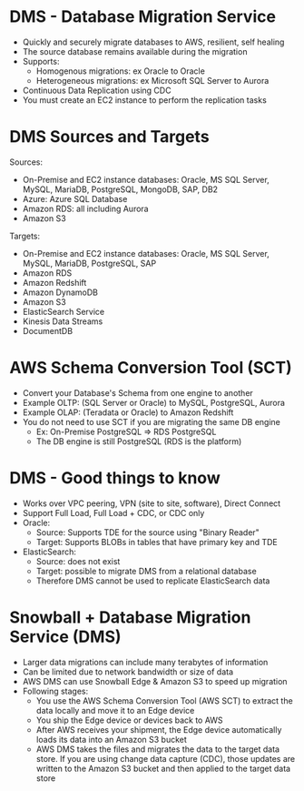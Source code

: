 # DMS - Database Migration Service

- Quickly and securely migrate databases to AWS, resilient, self healing
- The source database remains available during the migration
- Supports:
  - Homogenous migrations: ex Oracle to Oracle
  - Heterogeneous migrations: ex Microsoft SQL Server to Aurora
- Continuous Data Replication using CDC
- You must create an EC2 instance to perform the replication tasks

# DMS Sources and Targets

Sources:
- On-Premise and EC2 instance databases: Oracle, MS SQL  Server, MySQL, MariaDB, PostgreSQL, MongoDB, SAP, DB2
- Azure: Azure SQL Database
- Amazon RDS: all including Aurora
- Amazon S3

Targets:
- On-Premise and EC2 instance databases: Oracle, MS SQL  Server, MySQL, MariaDB, PostgreSQL, SAP
- Amazon RDS
- Amazon Redshift
- Amazon DynamoDB
- Amazon S3
- ElasticSearch Service
- Kinesis Data Streams
- DocumentDB

# AWS Schema Conversion Tool (SCT)

- Convert your Database's Schema from one engine to another
- Example OLTP: (SQL Server or Oracle) to MySQL, PostgreSQL, Aurora
- Example OLAP: (Teradata or Oracle) to Amazon Redshift
- You do not need to use SCT if you are migrating the same DB engine
  - Ex: On-Premise PostgreSQL => RDS PostgreSQL
  - The DB engine is still PostgreSQL (RDS is the platform)

# DMS - Good things to know

- Works over VPC peering, VPN (site to site, software), Direct Connect
- Support Full Load, Full Load + CDC, or CDC only
- Oracle:
  - Source: Supports TDE for the source using "Binary Reader"
  - Target: Supports BLOBs in tables that have primary key and TDE
- ElasticSearch:
  - Source: does not exist
  - Target: possible to migrate DMS from a relational database
  - Therefore DMS cannot be used to replicate ElasticSearch data

# Snowball + Database Migration Service (DMS)

- Larger data migrations can include many terabytes of information
- Can be limited due to network bandwidth or size of data
- AWS DMS can use Snowball Edge & Amazon S3 to speed up migration
- Following stages:
  - You use the AWS Schema Conversion Tool (AWS SCT) to extract the data locally and move it to an Edge device
  - You ship the Edge device or devices back to AWS
  - After AWS receives your shipment, the Edge device automatically loads its data into an Amazon S3 bucket
  - AWS DMS takes the files and migrates the data to the target data store. If you are using change data capture (CDC), those updates are written to the Amazon S3 bucket and then applied to the target data store